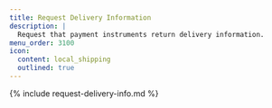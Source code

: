 ```yaml
---
title: Request Delivery Information
description: |
  Request that payment instruments return delivery information.
menu_order: 3100
icon:
  content: local_shipping
  outlined: true
---
```


{% include request-delivery-info.md %}
